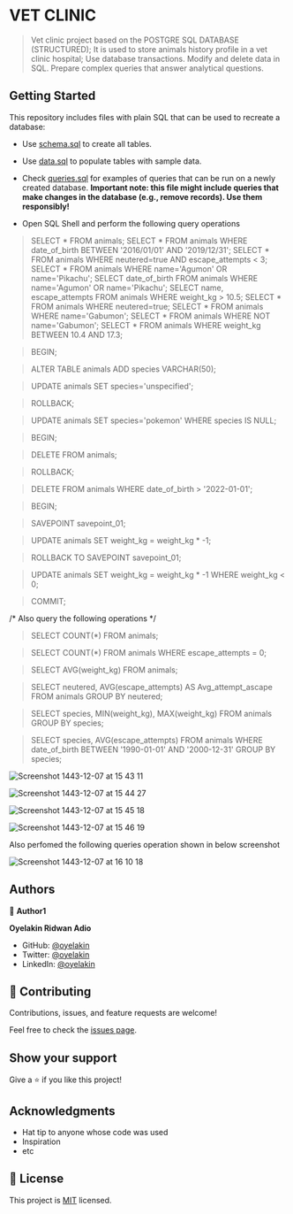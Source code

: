 # VET CLINIC
> Vet clinic project based on the POSTGRE SQL DATABASE (STRUCTURED);
> It is used to store animals history profile in a vet clinic hospital;
> Use database transactions.
> Modify and delete data in SQL.
> Prepare complex queries that answer analytical questions.



## Getting Started

This repository includes files with plain SQL that can be used to recreate a database:

- Use [schema.sql](./schema.sql) to create all tables.
- Use [data.sql](./data.sql) to populate tables with sample data.
- Check [queries.sql](./queries.sql) for examples of queries that can be run on a newly created database. **Important note: this file might include queries that make changes in the database (e.g., remove records). Use them responsibly!**


- Open SQL Shell and perform the following query operations
> SELECT * FROM animals;
> SELECT * FROM animals WHERE date_of_birth BETWEEN '2016/01/01' AND '2019/12/31';
> SELECT * FROM animals WHERE neutered=true AND escape_attempts < 3;
> SELECT * FROM animals WHERE name='Agumon' OR name='Pikachu';
> SELECT date_of_birth FROM animals WHERE name='Agumon' OR name='Pikachu';
> SELECT name, escape_attempts FROM animals WHERE weight_kg > 10.5;
> SELECT * FROM animals WHERE neutered=true;
> SELECT * FROM animals WHERE name='Gabumon';
> SELECT * FROM animals WHERE NOT name='Gabumon';
> SELECT * FROM animals WHERE weight_kg BETWEEN 10.4 AND 17.3;

> BEGIN;

> ALTER TABLE animals ADD species VARCHAR(50);

> UPDATE animals SET species='unspecified';

> ROLLBACK;

> UPDATE animals SET species='pokemon' WHERE species IS NULL;

> BEGIN;

> DELETE FROM animals;

> ROLLBACK;

> DELETE FROM animals WHERE date_of_birth > '2022-01-01';

> BEGIN;

> SAVEPOINT savepoint_01;

> UPDATE animals SET weight_kg = weight_kg * -1;

> ROLLBACK TO SAVEPOINT savepoint_01;

> UPDATE animals SET weight_kg = weight_kg * -1 WHERE weight_kg < 0;

> COMMIT;

/* Also query the following operations */

> SELECT COUNT(*) FROM animals;

> SELECT COUNT(*) FROM animals WHERE escape_attempts = 0;

> SELECT AVG(weight_kg) FROM animals;

> SELECT neutered, AVG(escape_attempts) AS Avg_attempt_ascape FROM animals GROUP BY neutered;

> SELECT species, MIN(weight_kg), MAX(weight_kg) FROM animals GROUP BY species;

> SELECT species, AVG(escape_attempts) FROM animals WHERE date_of_birth BETWEEN '1990-01-01' AND '2000-12-31' GROUP BY species;


![Screenshot 1443-12-07 at 15 43 11](https://user-images.githubusercontent.com/61976324/177592622-fe3ec847-5dc1-4258-b1e1-af5b34e7f6af.png)

![Screenshot 1443-12-07 at 15 44 27](https://user-images.githubusercontent.com/61976324/177592945-ba0947c6-7129-48d6-b0cd-4c0c6621ba2e.png)

![Screenshot 1443-12-07 at 15 45 18](https://user-images.githubusercontent.com/61976324/177593250-9a098ff0-e6ea-406c-890b-2ff0e4848d72.png)

![Screenshot 1443-12-07 at 15 46 19](https://user-images.githubusercontent.com/61976324/177593476-d502661f-4f12-4bd1-b942-4caf5e97f8cb.png)

Also perfomed the following queries operation shown in below screenshot 


![Screenshot 1443-12-07 at 16 10 18](https://user-images.githubusercontent.com/61976324/177594113-796c96fa-47d4-47b3-8414-e9561afbc01d.png)

## Authors   

👤 **Author1**

**Oyelakin Ridwan Adio**
- GitHub: [@oyelakin](https://github.com/oyelakinG9)
- Twitter: [@oyelakin](https://twitter.com/OyelakinG1)
- LinkedIn: [@oyelakin](https://www.linkedin.com/in/oyelakin-ridwan-4b4a02b6/)

## 🤝 Contributing

Contributions, issues, and feature requests are welcome!

Feel free to check the [issues page](../../issues/).

## Show your support

Give a ⭐️ if you like this project!

## Acknowledgments

- Hat tip to anyone whose code was used
- Inspiration
- etc

## 📝 License

This project is [MIT](./MIT.md) licensed.
